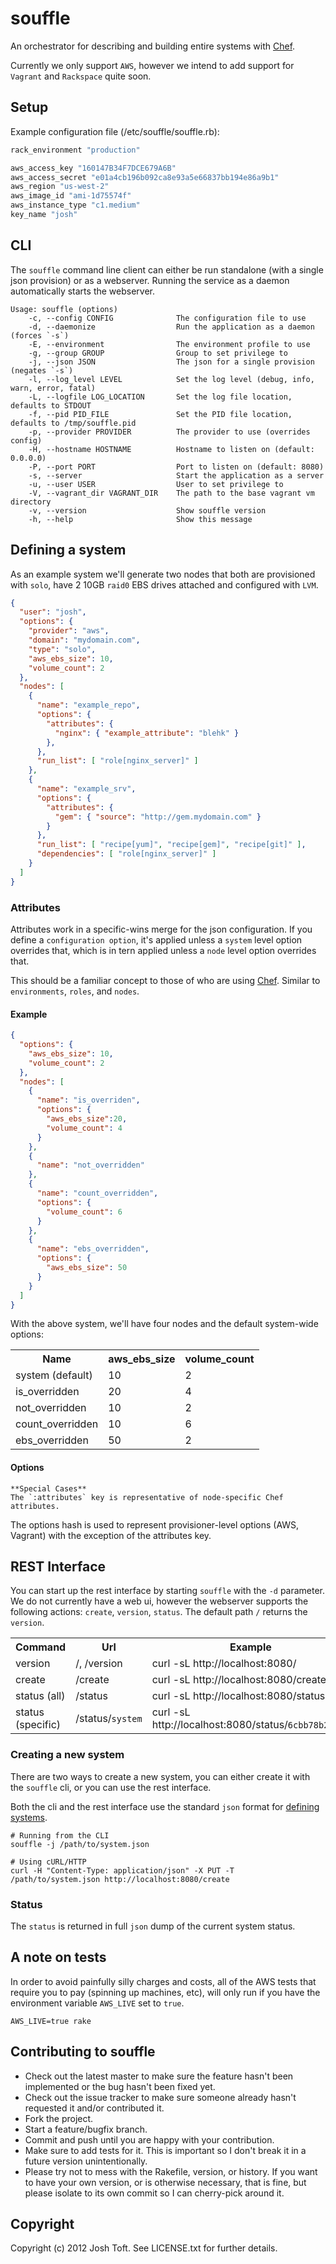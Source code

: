 # souffle

An orchestrator for describing and building entire systems with [Chef](https://github.com/opscode/chef).

Currently we only support `AWS`, however we intend to add support for `Vagrant` and `Rackspace` quite soon.

## Setup

Example configuration file (/etc/souffle/souffle.rb):

```ruby
rack_environment "production"

aws_access_key "160147B34F7DCE679A6B"
aws_access_secret "e01a4cb196b092ca8e93a5e66837bb194e86a9b1"
aws_region "us-west-2"
aws_image_id "ami-1d75574f"
aws_instance_type "c1.medium"
key_name "josh"
```

## CLI

The `souffle` command line client can either be run standalone (with a single json provision) or as a webserver.
Running the service as a daemon automatically starts the webserver.

    Usage: souffle (options)
        -c, --config CONFIG              The configuration file to use
        -d, --daemonize                  Run the application as a daemon (forces `-s`)
        -E, --environment                The environment profile to use
        -g, --group GROUP                Group to set privilege to
        -j, --json JSON                  The json for a single provision (negates `-s`)
        -l, --log_level LEVEL            Set the log level (debug, info, warn, error, fatal)
        -L, --logfile LOG_LOCATION       Set the log file location, defaults to STDOUT
        -f, --pid PID_FILE               Set the PID file location, defaults to /tmp/souffle.pid
        -p, --provider PROVIDER          The provider to use (overrides config)
        -H, --hostname HOSTNAME          Hostname to listen on (default: 0.0.0.0)
        -P, --port PORT                  Port to listen on (default: 8080)
        -s, --server                     Start the application as a server
        -u, --user USER                  User to set privilege to
        -V, --vagrant_dir VAGRANT_DIR    The path to the base vagrant vm directory
        -v, --version                    Show souffle version
        -h, --help                       Show this message

## Defining a system

As an example system we'll generate two nodes that both are provisioned with `solo`, have 2 10GB `raid0` EBS drives attached and configured with `LVM`.

```json
{
  "user": "josh",
  "options": {
    "provider": "aws",
    "domain": "mydomain.com",
    "type": "solo",
    "aws_ebs_size": 10,
    "volume_count": 2
  },
  "nodes": [
    {
      "name": "example_repo",
      "options": {
        "attributes": {
          "nginx": { "example_attribute": "blehk" }
        },
      },
      "run_list": [ "role[nginx_server]" ]
    },
    {
      "name": "example_srv",
      "options": {
        "attributes": {
          "gem": { "source": "http://gem.mydomain.com" }
        }
      },
      "run_list": [ "recipe[yum]", "recipe[gem]", "recipe[git]" ],
      "dependencies": [ "role[nginx_server]" ]
    }
  ]
}
```

### Attributes

Attributes work in a specific-wins merge for the json configuration. If you define a `configuration option`, it's applied unless a `system` level option overrides that, which is in tern applied unless a `node` level option overrides that.

This should be a familiar concept to those of who are using [Chef](https://github.com/opscode/chef). Similar to `environments`, `roles`, and `nodes`.

#### Example

```json
{
  "options": {
    "aws_ebs_size": 10,
    "volume_count": 2
  },
  "nodes": [
    {
      "name": "is_overriden",
      "options": {
        "aws_ebs_size":20,
        "volume_count": 4
      }
    },
    {
      "name": "not_overridden"
    },
    {
      "name": "count_overridden",
      "options": {
        "volume_count": 6
      }
    },
    {
      "name": "ebs_overridden",
      "options": {
        "aws_ebs_size": 50
      }
    }
  ]
}
```

With the above system, we'll have four nodes and the default system-wide options:

<table>
  <tr>
    <th>Name</th><th>aws_ebs_size</th><th>volume_count</th>
  </tr>
  <tr>
    <td>system (default)</td>
    <td>10</td>
    <td>2</td>
  </tr>
  <tr>
    <td>is_overridden</td>
    <td>20</td>
    <td>4</td>
  </tr>
  <tr>
    <td>not_overridden</td>
    <td>10</td>
    <td>2</td>
  </tr>
  <tr>
    <td>count_overridden</td>
    <td>10</td>
    <td>6</td>
  </tr>
  <tr>
    <td>ebs_overridden</td>
    <td>50</td>
    <td>2</td>
  </tr>
</table>

#### Options

    **Special Cases**
    The `:attributes` key is representative of node-specific Chef attributes.


The options hash is used to represent provisioner-level options (AWS, Vagrant) with the exception of the attributes key.

## REST Interface

You can start up the rest interface by starting `souffle` with the `-d` parameter. We do not currently have a web ui, however the webserver supports the following actions: `create`, `version`, `status`. The default path `/` returns the `version`.

<table>
  <tr>
    <th>Command</th><th>Url</th><th>Example</th>
  </tr>
  <tr>
    <td>version</td>
    <td>/, /version</td>
    <td>curl -sL http://localhost:8080/</td>
  </tr>
  <tr>
    <td>create</td>
    <td>/create</td>
    <td>curl -sL http://localhost:8080/create</td>
  </tr>
  <tr>
    <td>status (all)</td>
    <td>/status</td>
    <td>curl -sL http://localhost:8080/status</td>
  </tr>
  <tr>
    <td>status (specific)</td>
    <td>/status/<code>system</code></td>
    <td>curl -sL http://localhost:8080/status/<code>6cbb78b2925a</code></td>
  </tr>
</table>

### Creating a new system

There are two ways to create a new system, you can either create it with the `souffle` cli, or you can use the rest interface.

Both the cli and the rest interface use the standard `json` format for [defining systems](#defining-a-system).

    # Running from the CLI
    souffle -j /path/to/system.json

    # Using cURL/HTTP
    curl -H "Content-Type: application/json" -X PUT -T /path/to/system.json http://localhost:8080/create

### Status

The `status` is returned in full `json` dump of the current system status.

## A note on tests

In order to avoid painfully silly charges and costs, all of the AWS tests
that require you to pay (spinning up machines, etc), will only run if you
have the environment variable `AWS_LIVE` set to `true`.

    AWS_LIVE=true rake

## Contributing to souffle

* Check out the latest master to make sure the feature hasn't been implemented or the bug hasn't been fixed yet.
* Check out the issue tracker to make sure someone already hasn't requested it and/or contributed it.
* Fork the project.
* Start a feature/bugfix branch.
* Commit and push until you are happy with your contribution.
* Make sure to add tests for it. This is important so I don't break it in a future version unintentionally.
* Please try not to mess with the Rakefile, version, or history. If you want to have your own version, or is otherwise necessary, that is fine, but please isolate to its own commit so I can cherry-pick around it.

## Copyright

Copyright (c) 2012 Josh Toft. See LICENSE.txt for
further details.
